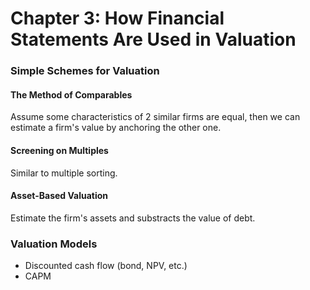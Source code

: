 # Chapter 3: How Financial Statements Are Used in Valuation

### Simple Schemes for Valuation

#### The Method of Comparables
Assume some characteristics of 2 similar firms are equal, then we can estimate a firm's value by anchoring the other one.

#### Screening on Multiples
Similar to multiple sorting.

#### Asset-Based Valuation
Estimate the firm's assets and substracts the value of debt.

### Valuation Models
- Discounted cash flow (bond, NPV, etc.)
- CAPM
